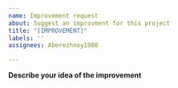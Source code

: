 ```yaml
---
name: Improvement request
about: Suggest an improvment for this project
title: "[IMPROVEMENT]"
labels: ''
assignees: Aberezhnoy1980

---
```


**Describe your idea of the improvement**
